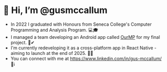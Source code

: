 # 👋 Hi, I’m @gusmccallum
- In 2022 I graduated with Honours from Seneca College's Computer Programming and Analysis Program. 💻🎓
- I managed a team developing an Android app called [OurMP](https://github.com/gusmccallum/ourmp) for my final project. 📱✔
- I'm currently redeveloping it as a cross-platform app in React Native - aiming to launch at the end of 2025. 📱🆕
- You can connect with me at https://www.linkedin.com/in/gus-mccallum/ 👋ℹ


